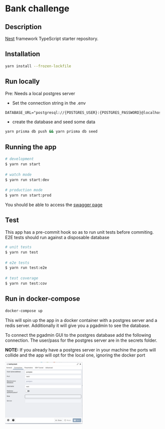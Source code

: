 # Bank challenge

## Description

[Nest](https://github.com/nestjs/nest) framework TypeScript starter repository.

## Installation

```bash
yarn install --frozen-lockfile
```

## Run locally

Pre: Needs a local postgres server

* Set the connection string in the .env

```txt
DATABASE_URL="postgresql://{POSTGRES_USER}:{POSTGRES_PASSWORD}@localhost:5432/{POSTGRES_DBNAME}?schema=public"
```

* create the database and seed some data

```bash
yarn prisma db push && yarn prisma db seed
```

## Running the app

```bash
# development
$ yarn run start

# watch mode
$ yarn run start:dev

# production mode
$ yarn run start:prod
```

You should be able to access the [swagger page](http://localhost:3000/api)

## Test

This app has a pre-commit hook so as to run unit tests before commiting. E2E tests should run against a disposable database

```bash
# unit tests
$ yarn run test

# e2e tests
$ yarn run test:e2e

# test coverage
$ yarn run test:cov
```

## Run in docker-compose

```bash
docker-compose up
```

This will spin up the app in a docker container with a postgres server and a redis server.
Additionally it will give you a pgadmin to see the database.

To connect the pgadmin GUI to the postgres database add the following connection. The user/pass for the postgres server are in the secrets folder.

**NOTE:** If you already have a postgres server in your machine the ports will collide and the app will opt for the local one, ignoring the docker port

<img src="images/connection.png"
     alt="Connection"
     style="width: 50%; float: left;" />
